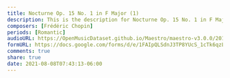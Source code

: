 ```yaml
---
title: Nocturne Op. 15 No. 1 in F Major (1)
description: This is the description for Nocturne Op. 15 No. 1 in F Major by Frédéric Chopin
composers: [Frédéric Chopin]
periods: [Romantic]
audioURL: https://OpenMusicDataset.github.io/Maestro/maestro-v3.0.0/2015/MIDI-Unprocessed_R1_D1-9-12_mid--AUDIO-from_mp3_12_R1_2015_wav--3.midi
formURL: https://docs.google.com/forms/d/e/1FAIpQLSdnJ3TP8YUcS_1cTk6qzLPPpLxKBX3nOhzli0_Uw_4uqaU2_A/viewform
comments: true
share: true
date: 2021-08-08T07:43:13-06:00
---
```

